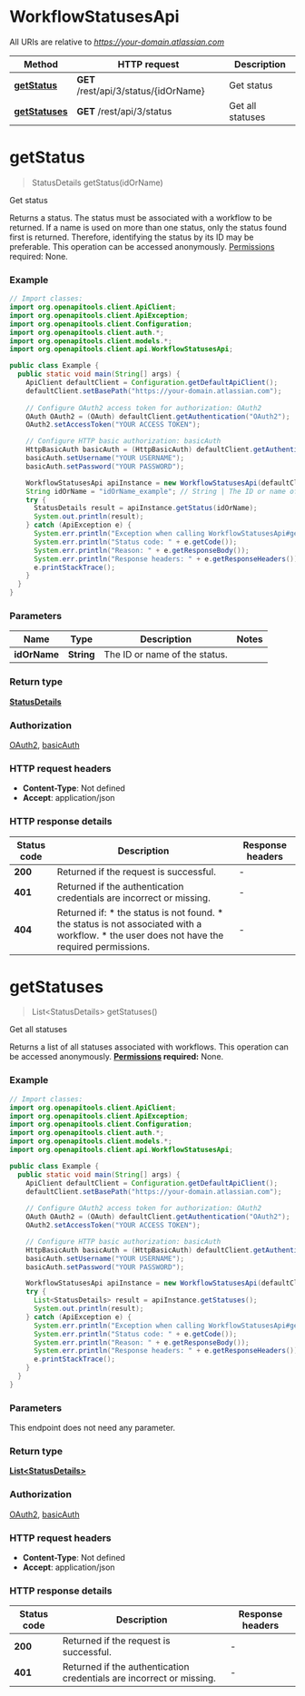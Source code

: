 # WorkflowStatusesApi

All URIs are relative to *https://your-domain.atlassian.com*

Method | HTTP request | Description
------------- | ------------- | -------------
[**getStatus**](WorkflowStatusesApi.md#getStatus) | **GET** /rest/api/3/status/{idOrName} | Get status
[**getStatuses**](WorkflowStatusesApi.md#getStatuses) | **GET** /rest/api/3/status | Get all statuses


<a name="getStatus"></a>
# **getStatus**
> StatusDetails getStatus(idOrName)

Get status

Returns a status. The status must be associated with a workflow to be returned.  If a name is used on more than one status, only the status found first is returned. Therefore, identifying the status by its ID may be preferable.  This operation can be accessed anonymously.  [Permissions](#permissions) required: None.

### Example
```java
// Import classes:
import org.openapitools.client.ApiClient;
import org.openapitools.client.ApiException;
import org.openapitools.client.Configuration;
import org.openapitools.client.auth.*;
import org.openapitools.client.models.*;
import org.openapitools.client.api.WorkflowStatusesApi;

public class Example {
  public static void main(String[] args) {
    ApiClient defaultClient = Configuration.getDefaultApiClient();
    defaultClient.setBasePath("https://your-domain.atlassian.com");
    
    // Configure OAuth2 access token for authorization: OAuth2
    OAuth OAuth2 = (OAuth) defaultClient.getAuthentication("OAuth2");
    OAuth2.setAccessToken("YOUR ACCESS TOKEN");

    // Configure HTTP basic authorization: basicAuth
    HttpBasicAuth basicAuth = (HttpBasicAuth) defaultClient.getAuthentication("basicAuth");
    basicAuth.setUsername("YOUR USERNAME");
    basicAuth.setPassword("YOUR PASSWORD");

    WorkflowStatusesApi apiInstance = new WorkflowStatusesApi(defaultClient);
    String idOrName = "idOrName_example"; // String | The ID or name of the status.
    try {
      StatusDetails result = apiInstance.getStatus(idOrName);
      System.out.println(result);
    } catch (ApiException e) {
      System.err.println("Exception when calling WorkflowStatusesApi#getStatus");
      System.err.println("Status code: " + e.getCode());
      System.err.println("Reason: " + e.getResponseBody());
      System.err.println("Response headers: " + e.getResponseHeaders());
      e.printStackTrace();
    }
  }
}
```

### Parameters

Name | Type | Description  | Notes
------------- | ------------- | ------------- | -------------
 **idOrName** | **String**| The ID or name of the status. |

### Return type

[**StatusDetails**](StatusDetails.md)

### Authorization

[OAuth2](../README.md#OAuth2), [basicAuth](../README.md#basicAuth)

### HTTP request headers

 - **Content-Type**: Not defined
 - **Accept**: application/json

### HTTP response details
| Status code | Description | Response headers |
|-------------|-------------|------------------|
**200** | Returned if the request is successful. |  -  |
**401** | Returned if the authentication credentials are incorrect or missing. |  -  |
**404** | Returned if:   *  the status is not found.  *  the status is not associated with a workflow.  *  the user does not have the required permissions. |  -  |

<a name="getStatuses"></a>
# **getStatuses**
> List&lt;StatusDetails&gt; getStatuses()

Get all statuses

Returns a list of all statuses associated with workflows.  This operation can be accessed anonymously.  **[Permissions](#permissions) required:** None.

### Example
```java
// Import classes:
import org.openapitools.client.ApiClient;
import org.openapitools.client.ApiException;
import org.openapitools.client.Configuration;
import org.openapitools.client.auth.*;
import org.openapitools.client.models.*;
import org.openapitools.client.api.WorkflowStatusesApi;

public class Example {
  public static void main(String[] args) {
    ApiClient defaultClient = Configuration.getDefaultApiClient();
    defaultClient.setBasePath("https://your-domain.atlassian.com");
    
    // Configure OAuth2 access token for authorization: OAuth2
    OAuth OAuth2 = (OAuth) defaultClient.getAuthentication("OAuth2");
    OAuth2.setAccessToken("YOUR ACCESS TOKEN");

    // Configure HTTP basic authorization: basicAuth
    HttpBasicAuth basicAuth = (HttpBasicAuth) defaultClient.getAuthentication("basicAuth");
    basicAuth.setUsername("YOUR USERNAME");
    basicAuth.setPassword("YOUR PASSWORD");

    WorkflowStatusesApi apiInstance = new WorkflowStatusesApi(defaultClient);
    try {
      List<StatusDetails> result = apiInstance.getStatuses();
      System.out.println(result);
    } catch (ApiException e) {
      System.err.println("Exception when calling WorkflowStatusesApi#getStatuses");
      System.err.println("Status code: " + e.getCode());
      System.err.println("Reason: " + e.getResponseBody());
      System.err.println("Response headers: " + e.getResponseHeaders());
      e.printStackTrace();
    }
  }
}
```

### Parameters
This endpoint does not need any parameter.

### Return type

[**List&lt;StatusDetails&gt;**](StatusDetails.md)

### Authorization

[OAuth2](../README.md#OAuth2), [basicAuth](../README.md#basicAuth)

### HTTP request headers

 - **Content-Type**: Not defined
 - **Accept**: application/json

### HTTP response details
| Status code | Description | Response headers |
|-------------|-------------|------------------|
**200** | Returned if the request is successful. |  -  |
**401** | Returned if the authentication credentials are incorrect or missing. |  -  |

